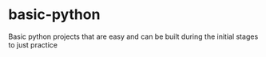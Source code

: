 # basic-python
Basic python projects that are easy and can be built during the initial stages to just practice
